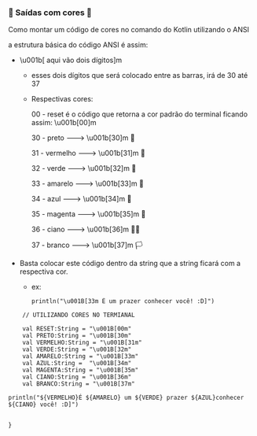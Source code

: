 ### :art: Saídas com cores :rainbow:

Como montar um código de cores no comando do Kotlin utilizando o ANSI

a estrutura básica do código ANSI é assim:

- \u001b[ aqui vão dois dígitos]m

  - esses dois dígitos que será colocado entre as barras, irá de 30 até 37

  - Respectivas cores: 

    00 - reset é o código que retorna a cor padrão do terminal ficando assim: \u001b[00]m 

    30 - preto ---> \u001b[30]m :black_flag:

    31 - vermelho ---> \u001b[31]m :red_circle:

    32 - verde  ---> \u001b[32]m :green_heart:

    33 - amarelo  ---> \u001b[33]m :yellow_heart:

    34 - azul  ---> \u001b[34]m :blue_heart:

    35 - magenta  ---> \u001b[35]m :ribbon:

    36 - ciano  ---> \u001b[36]m :man_playing_water_polo:

    37 - branco  ---> \u001b[37]m :white_flag:

- Basta colocar este código dentro da string que a string ficará com a respectiva cor.

  - ex:

    ```
    println("\u001B[33m É um prazer conhecer você! :D]")
    ```

```
    // UTILIZANDO CORES NO TERMIANAL

    val RESET:String = "\u001B[00m"
    val PRETO:String = "\u001B[30m"
    val VERMELHO:String = "\u001B[31m"
    val VERDE:String = "\u001B[32m"
    val AMARELO:String = "\u001B[33m"
    val AZUL:String =  "\u001B[34m"
    val MAGENTA:String = "\u001B[35m"
    val CIANO:String = "\u001B[36m"
    val BRANCO:String = "\u001B[37m"

println("${VERMELHO}É ${AMARELO} um ${VERDE} prazer ${AZUL}conhecer ${CIANO} você! :D]")


}
```